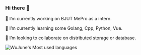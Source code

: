 ### Hi there 👋

<!--
**WuJune/WuJune** is a ✨ _special_ ✨ repository because its `README.md` (this file) appears on your GitHub profile.

Here are some ideas to get you started:

- 🔭 I’m currently working on ...
- 🌱 I’m currently learning ...
- 👯 I’m looking to collaborate on ...
- 🤔 I’m looking for help with ...
- 💬 Ask me about ...
- 📫 How to reach me: ...
- 😄 Pronouns: ...
- ⚡ Fun fact: ...
-->
🔭 I’m currently working on BJUT MePro as a intern.

🌱 I’m currently learning some Golang, Cpp, Python, Vue.

👯 I’m looking to collaborate on distributed storage or database.

![WuJune's Most used languages](https://github-readme-stats.vercel.app/api/top-langs/?username=WuJune&layout=compact&hide_border=true&langs_count=10)
